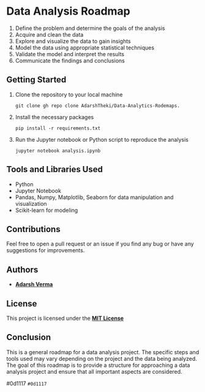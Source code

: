 # Data Analysis Roadmap

1. Define the problem and determine the goals of the analysis
2. Acquire and clean the data
3. Explore and visualize the data to gain insights
4. Model the data using appropriate statistical techniques
5. Validate the model and interpret the results
6. Communicate the findings and conclusions

## Getting Started
1. Clone the repository to your local machine

      ``` git clone gh repo clone AdarshTheki/Data-Analytics-Rodemaps. ```

2. Install the necessary packages

      ``` pip install -r requirements.txt ```

3. Run the Jupyter notebook or Python script to reproduce the analysis

      ```jupyter notebook analysis.ipynb```

## Tools and Libraries Used

-  Python
-  Jupyter Notebook
-  Pandas, Numpy, Matplotlib, Seaborn for data manipulation and visualization
-  Scikit-learn for modeling

## Contributions
Feel free to open a pull request or an issue if you find any bug or have any suggestions for improvements.

## Authors
-  **[Adarsh Verma](https://github.com/AdarshTheki/)**

## License
This project is licensed under the **[MIT License](https://opensource.org/licenses/MIT)**

## Conclusion
This is a general roadmap for a data analysis project. The specific steps and tools used may vary depending on the project and the data being analyzed. The goal of this roadmap is to provide a structure for approaching a data analysis project and ensure that all important aspects are considered.

#0d1117 `#0d1117`